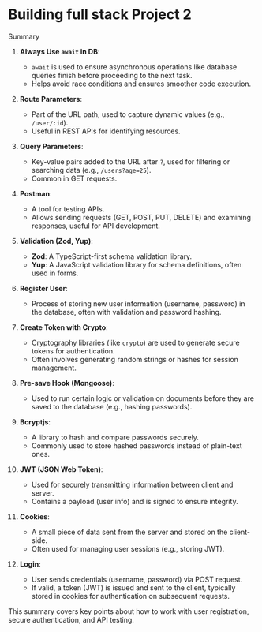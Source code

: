 # Building full stack Project 2

Summary

1. **Always Use `await` in DB**:
   - `await` is used to ensure asynchronous operations like database queries finish before proceeding to the next task.
   - Helps avoid race conditions and ensures smoother code execution.

2. **Route Parameters**:
   - Part of the URL path, used to capture dynamic values (e.g., `/user/:id`).
   - Useful in REST APIs for identifying resources.

3. **Query Parameters**:
   - Key-value pairs added to the URL after `?`, used for filtering or searching data (e.g., `/users?age=25`).
   - Common in GET requests.

4. **Postman**:
   - A tool for testing APIs.
   - Allows sending requests (GET, POST, PUT, DELETE) and examining responses, useful for API development.

5. **Validation (Zod, Yup)**:
   - **Zod**: A TypeScript-first schema validation library.
   - **Yup**: A JavaScript validation library for schema definitions, often used in forms.

6. **Register User**:
   - Process of storing new user information (username, password) in the database, often with validation and password hashing.

7. **Create Token with Crypto**:
   - Cryptography libraries (like `crypto`) are used to generate secure tokens for authentication.
   - Often involves generating random strings or hashes for session management.

8. **Pre-save Hook (Mongoose)**:
   - Used to run certain logic or validation on documents before they are saved to the database (e.g., hashing passwords).

9. **Bcryptjs**:
   - A library to hash and compare passwords securely.
   - Commonly used to store hashed passwords instead of plain-text ones.

10. **JWT (JSON Web Token)**:
    - Used for securely transmitting information between client and server.
    - Contains a payload (user info) and is signed to ensure integrity.

11. **Cookies**:
    - A small piece of data sent from the server and stored on the client-side.
    - Often used for managing user sessions (e.g., storing JWT).

12. **Login**:
    - User sends credentials (username, password) via POST request.
    - If valid, a token (JWT) is issued and sent to the client, typically stored in cookies for authentication on subsequent requests.

This summary covers key points about how to work with user registration, secure authentication, and API testing.
